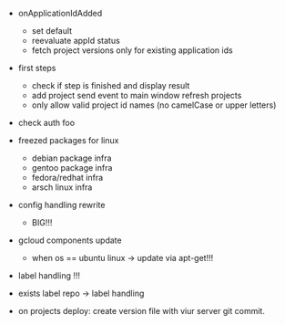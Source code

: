 * onApplicationIdAdded
	* set default
	* reevaluate appId status
	* fetch project versions only for existing application ids 

* first steps
	* check if step is finished and display result
	* add project send event to main window refresh projects
	* only allow valid project id names (no camelCase or upper letters)
	
* check auth foo
* freezed packages for linux
	* debian package infra
	* gentoo package infra
	* fedora/redhat infra
	* arsch linux infra

* config handling rewrite
	* BIG!!!
	
* gcloud components update
  * when os == ubuntu linux -> update via apt-get!!!
  
* label handling !!!

* exists label repo -> label handling


* on projects deploy: create version file with viur server git commit.

 